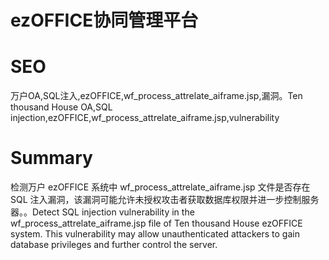 # ezOFFICE协同管理平台
# SEO
万户OA,SQL注入,ezOFFICE,wf_process_attrelate_aiframe.jsp,漏洞。Ten thousand House OA,SQL injection,ezOFFICE,wf_process_attrelate_aiframe.jsp,vulnerability
# Summary
检测万户 ezOFFICE 系统中 wf_process_attrelate_aiframe.jsp 文件是否存在 SQL 注入漏洞，该漏洞可能允许未授权攻击者获取数据库权限并进一步控制服务器。。Detect SQL injection vulnerability in the wf_process_attrelate_aiframe.jsp file of Ten thousand House ezOFFICE system. This vulnerability may allow unauthenticated attackers to gain database privileges and further control the server.
